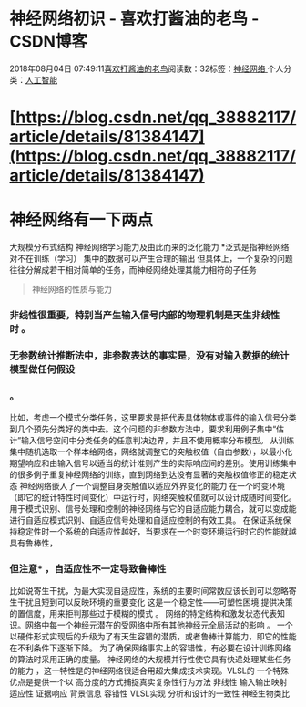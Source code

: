 
# 神经网络初识 - 喜欢打酱油的老鸟 - CSDN博客


2018年08月04日 07:49:11[喜欢打酱油的老鸟](https://me.csdn.net/weixin_42137700)阅读数：32标签：[神经网络																](https://so.csdn.net/so/search/s.do?q=神经网络&t=blog)个人分类：[人工智能																](https://blog.csdn.net/weixin_42137700/article/category/7820233)



# [https://blog.csdn.net/qq_38882117/article/details/81384147](https://blog.csdn.net/qq_38882117/article/details/81384147)

# 神经网络有一下两点
大规模分布式结构
神经网络学习能力及由此而来的泛化能力
*泛式是指神经网络对不在训练（学习） 集中的数据可以产生合理的输出
但具体上，一个复杂的问题往往分解成若干相对简单的任务，而神经网络处理其能力相符的子任务
> 神经网络的性质与能力

### 非线性很重要，特别当产生输入信号内部的物理机制是天生非线性时 。
### 无参数统计推断法中，非参数表达的事实是，没有对输入数据的统计模型做任何假设
### 。
比如，考虑一个模式分类任务，这里要求是把代表具体物体或事件的输入信号分类到几个预先分类好的类中去。这个问题的非参数方法中，要求利用例子集中“估计”输入信号空间中分类任务的任意判决边界，并且不使用概率分布模型。
从训练集中随机选取一个样本给网络，网络就调整它的突触权值（自由参数），以最小化期望响应和由输入信号以适当的统计准则产生的实际响应间的差别。使用训练集中的很多例子重复神经网络的训练，直到网络到达没有显著的突触权值修正的稳定状态
神经网络嵌入了一个调整自身突触值以适应外界变化的能力
在一个时变环境（即它的统计特性时间变化）中运行时，网络突触权值就可以设计成随时间变化。用于模式识别、信号处理和控制的神经网络与它的自适应能力耦合，就可以变成能进行自适应模式识别、自适应信号处理和自适应控制的有效工具。
在保证系统保持稳定性时一个系统的自适应性越好，当要求在一个时变环境运行时它的性能就越具有鲁棒性，
### 但注意* ，自适应性不一定导致鲁棒性
比如说寄生干扰，为最大实现自适应性，系统的主要时间常数应该长到可以忽略寄生干扰且短到可以反映环境的重要变化
这是一个稳定性——可塑性困境
提供决策的置信度，用来拒判那些过于模糊的模式 。
网络的特定结构和激发状态代表知识。网络中每一个神经元潜在的受网络中所有其他神经元全局活动的影响 。
一个以硬件形式实现后的升级为了有天生容错的潜质，或者鲁棒计算能力，即它的性能在不利条件下逐渐下降。
为了确保网络事实上的容错性，有必要在设计训练网络的算法时采用正确的度量。
神经网络的大规模并行性使它具有快递处理某些任务的能力 ，这一特性是的神经网络很适合用超大集成技术实现。VLSL的
一个特殊优点是提供一个以 高分度的方式捕捉真实复杂性行为方法
非线性
输入输出映射
适应性
证据响应
背景信息
容错性
VLSL实现
分析和设计的一致性
神经生物类比


